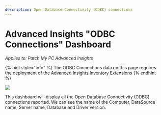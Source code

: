 ```yaml
---
description: Open Database Connectivity (ODBC) connections
---
```


# Advanced Insights "ODBC Connections" Dashboard

_Applies to: Patch My PC Advanced Insights_

{% hint style="info" %}
The ODBC Connections data on this page requires the deployment of the  [Advanced Insights Inventory Extensions](../../advanced-insights-inventory-extensions/)
{% endhint %}



![](../../../_images/image%20%282160%29.png%20"Configured%20Open%20Database%20Connectivity%20Connections")

This dashboard will display all the Open Database Connectivity (ODBC) connections reported.  We can see the name of the Computer, DataSource name, Server name, Database and Driver version.
